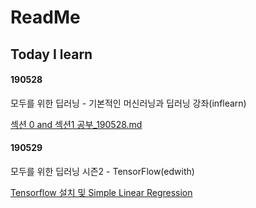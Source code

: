 # ReadMe



## Today I learn



#### 190528

모두를 위한 딥러닝 - 기본적인 머신러닝과 딥러닝 강좌(inflearn)

[섹션 0 and 섹션1 공부_190528.md](https://github.com/TaeJuneJoung/road-schooler/tree/master/Lagom/190528.md) 



#### 190529

모두를 위한 딥러닝 시즌2 - TensorFlow(edwith)

[Tensorflow 설치 및 Simple Linear Regression]((https://github.com/TaeJuneJoung/road-schooler/tree/master/Lagom/190529.md)) 

